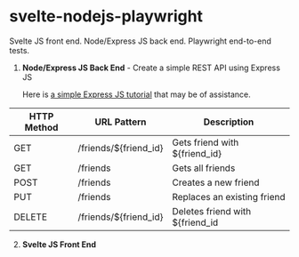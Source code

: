 # svelte-nodejs-playwright

Svelte JS front end. Node/Express JS back end. Playwright end-to-end tests.

1. **Node/Express JS Back End** - Create a simple REST API using Express JS

   Here is [a simple Express JS tutorial](https://medium.com/@skhans/building-a-restful-api-with-express-js-a-beginners-guide-dcb1a1e3520d)
    that may be of assistance.

| HTTP Method   | URL Pattern           | Description                     |
|---------------|-----------------------|---------------------------------|
| GET           | /friends/${friend_id} | Gets friend with ${friend_id}   |
| GET           | /friends              | Gets all friends                |
| POST          | /friends              | Creates a new friend            |
| PUT           | /friends              | Replaces an existing friend     | 
| DELETE        | /friends/${friend_id} | Deletes friend with ${friend_id |

2. **Svelte JS Front End** 